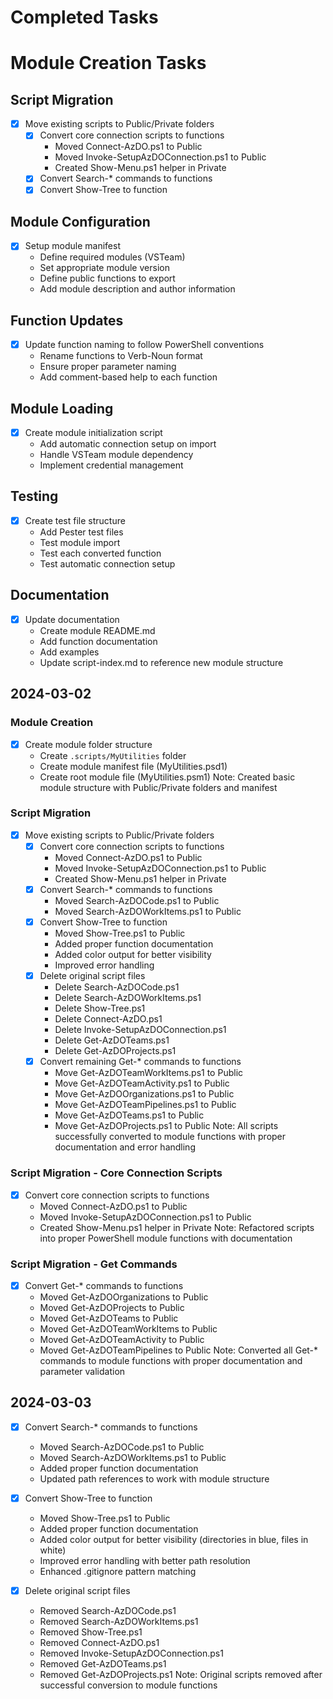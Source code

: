 # Completed Tasks

# Module Creation Tasks

## Script Migration
- [x] Move existing scripts to Public/Private folders
  - [x] Convert core connection scripts to functions
    - Moved Connect-AzDO.ps1 to Public
    - Moved Invoke-SetupAzDOConnection.ps1 to Public
    - Created Show-Menu.ps1 helper in Private
  - [x] Convert Search-* commands to functions
  - [x] Convert Show-Tree to function

## Module Configuration
- [x] Setup module manifest
  - Define required modules (VSTeam)
  - Set appropriate module version
  - Define public functions to export
  - Add module description and author information

## Function Updates
- [x] Update function naming to follow PowerShell conventions
  - Rename functions to Verb-Noun format
  - Ensure proper parameter naming
  - Add comment-based help to each function

## Module Loading
- [x] Create module initialization script
  - Add automatic connection setup on import
  - Handle VSTeam module dependency
  - Implement credential management

## Testing
- [x] Create test file structure
  - Add Pester test files
  - Test module import
  - Test each converted function
  - Test automatic connection setup

## Documentation
- [x] Update documentation
  - Create module README.md
  - Add function documentation
  - Add examples
  - Update script-index.md to reference new module structure

## 2024-03-02
### Module Creation
- [x] Create module folder structure
  - Create `.scripts/MyUtilities` folder
  - Create module manifest file (MyUtilities.psd1)
  - Create root module file (MyUtilities.psm1)
  Note: Created basic module structure with Public/Private folders and manifest

### Script Migration
- [x] Move existing scripts to Public/Private folders
  - [x] Convert core connection scripts to functions
    - Moved Connect-AzDO.ps1 to Public
    - Moved Invoke-SetupAzDOConnection.ps1 to Public
    - Created Show-Menu.ps1 helper in Private
  - [x] Convert Search-* commands to functions
    - Moved Search-AzDOCode.ps1 to Public
    - Moved Search-AzDOWorkItems.ps1 to Public
  - [x] Convert Show-Tree to function
    - Moved Show-Tree.ps1 to Public
    - Added proper function documentation
    - Added color output for better visibility
    - Improved error handling
  - [x] Delete original script files
    - Delete Search-AzDOCode.ps1
    - Delete Search-AzDOWorkItems.ps1
    - Delete Show-Tree.ps1
    - Delete Connect-AzDO.ps1
    - Delete Invoke-SetupAzDOConnection.ps1
    - Delete Get-AzDOTeams.ps1
    - Delete Get-AzDOProjects.ps1
  - [x] Convert remaining Get-* commands to functions
    - Move Get-AzDOTeamWorkItems.ps1 to Public
    - Move Get-AzDOTeamActivity.ps1 to Public
    - Move Get-AzDOOrganizations.ps1 to Public
    - Move Get-AzDOTeamPipelines.ps1 to Public
    - Move Get-AzDOTeams.ps1 to Public
    - Move Get-AzDOProjects.ps1 to Public
  Note: All scripts successfully converted to module functions with proper documentation and error handling

### Script Migration - Core Connection Scripts
- [x] Convert core connection scripts to functions
  - Moved Connect-AzDO.ps1 to Public
  - Moved Invoke-SetupAzDOConnection.ps1 to Public
  - Created Show-Menu.ps1 helper in Private
  Note: Refactored scripts into proper PowerShell module functions with documentation

### Script Migration - Get Commands
- [x] Convert Get-* commands to functions
  - Moved Get-AzDOOrganizations to Public
  - Moved Get-AzDOProjects to Public
  - Moved Get-AzDOTeams to Public
  - Moved Get-AzDOTeamWorkItems to Public
  - Moved Get-AzDOTeamActivity to Public
  - Moved Get-AzDOTeamPipelines to Public
  Note: Converted all Get-* commands to module functions with proper documentation and parameter validation

## 2024-03-03
- [x] Convert Search-* commands to functions
  - Moved Search-AzDOCode.ps1 to Public
  - Moved Search-AzDOWorkItems.ps1 to Public
  - Added proper function documentation
  - Updated path references to work with module structure

- [x] Convert Show-Tree to function
  - Moved Show-Tree.ps1 to Public
  - Added proper function documentation
  - Added color output for better visibility (directories in blue, files in white)
  - Improved error handling with better path resolution
  - Enhanced .gitignore pattern matching

- [x] Delete original script files
  - Removed Search-AzDOCode.ps1
  - Removed Search-AzDOWorkItems.ps1
  - Removed Show-Tree.ps1
  - Removed Connect-AzDO.ps1
  - Removed Invoke-SetupAzDOConnection.ps1
  - Removed Get-AzDOTeams.ps1
  - Removed Get-AzDOProjects.ps1
  Note: Original scripts removed after successful conversion to module functions